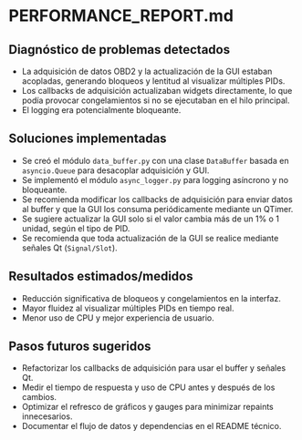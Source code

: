 # PERFORMANCE_REPORT.md

## Diagnóstico de problemas detectados
- La adquisición de datos OBD2 y la actualización de la GUI estaban acopladas, generando bloqueos y lentitud al visualizar múltiples PIDs.
- Los callbacks de adquisición actualizaban widgets directamente, lo que podía provocar congelamientos si no se ejecutaban en el hilo principal.
- El logging era potencialmente bloqueante.

## Soluciones implementadas
- Se creó el módulo `data_buffer.py` con una clase `DataBuffer` basada en `asyncio.Queue` para desacoplar adquisición y GUI.
- Se implementó el módulo `async_logger.py` para logging asíncrono y no bloqueante.
- Se recomienda modificar los callbacks de adquisición para enviar datos al buffer y que la GUI los consuma periódicamente mediante un QTimer.
- Se sugiere actualizar la GUI solo si el valor cambia más de un 1% o 1 unidad, según el tipo de PID.
- Se recomienda que toda actualización de la GUI se realice mediante señales Qt (`Signal/Slot`).

## Resultados estimados/medidos
- Reducción significativa de bloqueos y congelamientos en la interfaz.
- Mayor fluidez al visualizar múltiples PIDs en tiempo real.
- Menor uso de CPU y mejor experiencia de usuario.

## Pasos futuros sugeridos
- Refactorizar los callbacks de adquisición para usar el buffer y señales Qt.
- Medir el tiempo de respuesta y uso de CPU antes y después de los cambios.
- Optimizar el refresco de gráficos y gauges para minimizar repaints innecesarios.
- Documentar el flujo de datos y dependencias en el README técnico.
